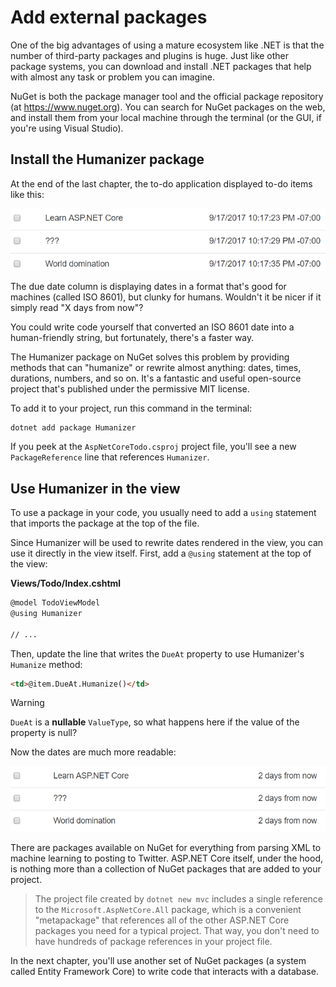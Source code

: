 # Add external packages
One of the big advantages of using a mature ecosystem like .NET is that the number of third-party packages and plugins is huge. Just like other package systems, you can download and install .NET packages that help with almost any task or problem you can imagine.

NuGet is both the package manager tool and the official package repository (at https://www.nuget.org). You can search for NuGet packages on the web, and install them from your local machine through the terminal (or the GUI, if you're using Visual Studio).

## Install the Humanizer package
At the end of the last chapter, the to-do application displayed to-do items like this:

![Dates in ISO 8601 format](iso8601.png)

The due date column is displaying dates in a format that's good for machines (called ISO 8601), but clunky for humans. Wouldn't it be nicer if it simply read "X days from now"?

You could write code yourself that converted an ISO 8601 date into a human-friendly string, but fortunately, there's a faster way.

The Humanizer package on NuGet solves this problem by providing methods that can "humanize" or rewrite almost anything: dates, times, durations, numbers, and so on. It's a fantastic and useful open-source project that's published under the permissive MIT license.

To add it to your project, run this command in the terminal:

```
dotnet add package Humanizer
```

If you peek at the `AspNetCoreTodo.csproj` project file, you'll see a new `PackageReference` line that references `Humanizer`.

## Use Humanizer in the view

To use a package in your code, you usually need to add a `using` statement that imports the package at the top of the file.

Since Humanizer will be used to rewrite dates rendered in the view, you can use it directly in the view itself. First, add a `@using` statement at the top of the view:

**Views/Todo/Index.cshtml**

```html
@model TodoViewModel
@using Humanizer

// ...
```

Then, update the line that writes the `DueAt` property to use Humanizer's `Humanize` method:

```html
<td>@item.DueAt.Humanize()</td>
```

>[!WARNING]
`DueAt` is a **nullable** `ValueType`, so what happens here if the value of the property is null?


Now the dates are much more readable:

![Human-readable dates](friendly-dates.png)

There are packages available on NuGet for everything from parsing XML to machine learning to posting to Twitter. ASP.NET Core itself, under the hood, is nothing more than a collection of NuGet packages that are added to your project.

> The project file created by `dotnet new mvc` includes a single reference to the `Microsoft.AspNetCore.All` package, which is a convenient "metapackage" that references all of the other ASP.NET Core packages you need for a typical project. That way, you don't need to have hundreds of package references in your project file.

In the next chapter, you'll use another set of NuGet packages (a system called Entity Framework Core) to write code that interacts with a database.
